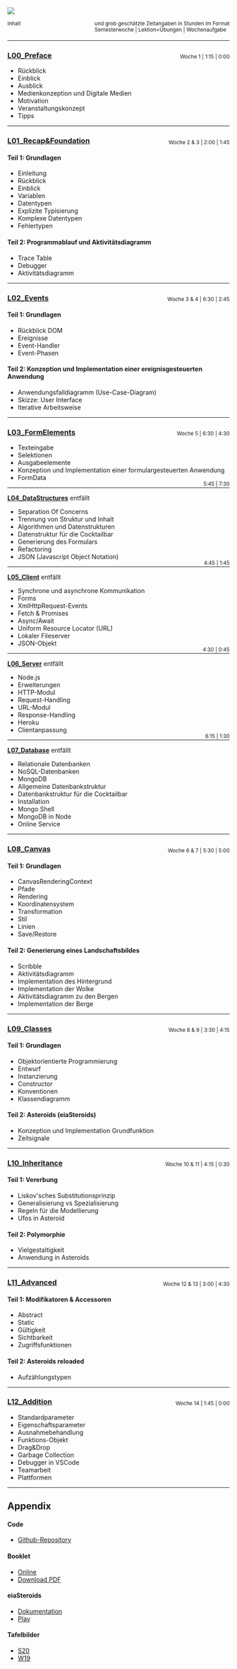 <img src="X01_Appendix/Img/Banner.png">

<small>Inhalt </small><small style="float: right;">und grob geschätzte Zeitangaben in Stunden im Format<br/> Semesterwoche | Lektion+Übungen | Wochenaufgabe</small>  
&nbsp;
<hr/>

### [L00_Preface](L00_Preface) 
<small style="float: right; position: relative; top: -30px; height: 0px">Woche 1 | 1:15 | 0:00</small>
- Rückblick
- Einblick
- Ausblick
- Medienkonzeption und Digitale Medien
- Motivation
- Veranstaltungskonzept
- Tipps
<hr/>

### [L01_Recap&Foundation](L01_Recap&Foundation) 
<small style="float: right; position: relative; top: -30px; height: 0px">Woche 2 & 3 | 2:00 | 1:45</small>  

#### Teil 1: Grundlagen
- Einleitung
- Rückblick
- Einblick
- Variablen
- Datentypen
- Explizite Typisierung
- Komplexe Datentypen
- Fehlertypen  

#### Teil 2: Programmablauf und Aktivitätsdiagramm
- Trace Table
- Debugger
- Aktivitätsdiagramm  
<hr/>

### [L02_Events](L02_Events) 
<small style="float: right; position: relative; top: -30px; height: 0px">Woche 3 & 4 | 6:30 | 2:45</small>  

#### Teil 1: Grundlagen
- Rückblick DOM
- Ereignisse
- Event-Handler
- Event-Phasen  

#### Teil 2: Konzeption und Implementation einer ereignisgesteuerten Anwendung
- Anwendungsfalldiagramm (Use-Case-Diagram)
- Skizze: User Interface 
- Iterative Arbeitsweise   
<hr/>

### [L03_FormElements](L03_FormElements) 
<small style="float: right; position: relative; top: -30px; height: 0px">Woche 5 | 6:30 | 4:30</small>
- Texteingabe
- Selektionen
- Ausgabeelemente
- Konzeption und Implementation einer formulargesteuerten Anwendung  
- FormData
<hr/>

**[L04_DataStructures](L04_DataStructures)** entfällt
<small style="float: right; position: relative; top: -30px; height: 0px">5:45 | 7:30</small>
- Separation Of Concerns
- Trennung von Struktur und Inhalt
- Algorithmen und Datenstrukturen
- Datenstruktur für die Cocktailbar
- Generierung des Formulars
- Refactoring
- JSON (Javascript Object Notation)

<hr/>

**[L05_Client](L05_Client)** entfällt
<small style="float: right; position: relative; top: -30px; height: 0px">4:45 | 1:45</small>
- Synchrone und asynchrone Kommunikation
- Forms
- XmlHttpRequest-Events
- Fetch & Promises
- Async/Await
- Uniform Resource Locator (URL)
- Lokaler Fileserver
- JSON-Objekt

<hr/>

**[L06_Server](L06_Server)** entfällt
<small style="float: right; position: relative; top: -30px; height: 0px">4:30 | 0:45</small>
- Node.js
- Erweiterungen
- HTTP-Modul
- Request-Handling
- URL-Modul
- Response-Handling
- Heroku
- Clientanpassung

<hr/>

**[L07_Database](L07_Database)** entfällt
<small style="float: right; position: relative; top: -30px; height: 0px">6:15 | 1:30</small>
- Relationale Datenbanken
- NoSQL-Datenbanken
- MongoDB
- Allgemeine Datenbankstruktur
- Datenbankstruktur für die Cocktailbar
- Installation
- Mongo Shell
- MongoDB in Node
- Online Service

<hr/>

### [L08_Canvas](L08_Canvas) 
<small style="float: right; position: relative; top: -30px; height: 0px">Woche 6 & 7 | 5:30 | 5:00</small>  

#### Teil 1: Grundlagen
- CanvasRenderingContext
- Pfade
- Rendering
- Koordinatensystem
- Transformation
- Stil
- Linien
- Save/Restore  

#### Teil 2: Generierung eines Landschaftsbildes
- Scribble
- Aktivitätsdiagramm
- Implementation des Hintergrund
- Implementation der Wolke
- Aktivitätsdiagramm zu den Bergen
- Implementation der Berge
<hr/>

### [L09_Classes](L09_Classes) 
<small style="float: right; position: relative; top: -30px; height: 0px">Woche 8 & 9 | 3:30 | 4:15</small>  

#### Teil 1: Grundlagen
- Objektorientierte Programmierung
- Entwurf
- Instanzierung
- Constructor
- Konventionen
- Klassendiagramm

#### Teil 2: Asteroids (eiaSteroids)
- Konzeption und Implementation Grundfunktion
- Zeitsignale  

<hr/>

### [L10_Inheritance](L10_Inheritance) 
<small style="float: right; position: relative; top: -30px; height: 0px">Woche 10 & 11 | 4:15 | 0:30</small>  

#### Teil 1: Vererbung
- Liskov'sches Substitutionsprinzip
- Generalisierung vs Spezialisierung
- Regeln für die Modellierung  
- Ufos in Asteroid

#### Teil 2: Polymorphie
- Vielgestaltigkeit
- Anwendung in Asteroids

<hr/>

### [L11_Advanced](L11_Advanced) 
<small style="float: right; position: relative; top: -30px; height: 0px">Woche 12 & 13 | 3:00 | 4:30</small>  

#### Teil 1: Modifikatoren & Accessoren
- Abstract
- Static
- Gültigkeit
- Sichtbarkeit
- Zugriffsfunktionen  

#### Teil 2: Asteroids reloaded
- Aufzählungstypen

<hr/>

### [L12_Addition](L12_Addition) 
<small style="float: right; position: relative; top: -30px; height: 0px">Woche 14 | 1:45 | 0:00</small>
- Standardparameter
- Eigenschaftsparameter
- Ausnahmebehandlung
- Funktions-Objekt
- Drag&Drop
- Garbage Collection
- Debugger in VSCode
- Teamarbeit
- Plattformen

<hr/>  

## Appendix
#### Code
- [Github-Repository](https://github.com/JirkaDellOro/EIA2-Inverted/tree/master/X00_Code)  

#### Booklet
- [Online](X01_Appendix)
- [Download PDF](https://jirkadelloro.github.io/EIA2-Inverted/X01_Appendix/EIA2-Inverted_Booklet.pdf)  

#### eiaSteroids
- [Dokumentation](X01_Appendix/eiaSteroids)
- [Play](https://jirkadelloro.github.io/EIA2-Inverted/X01_Appendix/eiaSteroids/eiaSteroids.html)

#### Tafelbilder
- [S20](https://github.com/JirkaDellOro/EIA2-Inverted/tree/master/X02_Notes/S20)
- [W19](https://github.com/JirkaDellOro/EIA2-Inverted/tree/master/X02_Notes/W19) 
